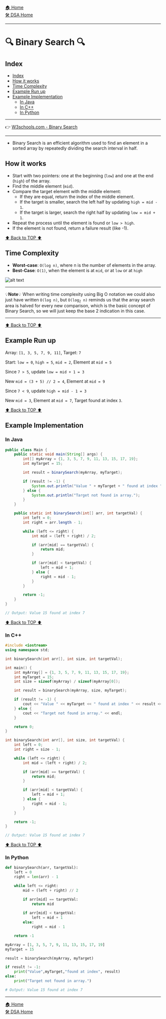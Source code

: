 [🏠 Home](../../../README.md) <br/>
[🛠️ DSA Home](../DSA.md)

<hr>

<h1>🔍 Binary Search 🔍</h1>

## Index
- [Index](#index)
- [How it works](#how-it-works)
- [Time Complexity](#time-complexity)
- [Example Run up](#example-run-up)
- [Example Implementation](#example-implementation)
	- [In Java](#in-java)
	- [In C++](#in-c)
	- [In Python](#in-python)

<hr>

👉 [W3schools.com - Binary Search](https://www.w3schools.com/dsa/dsa_algo_binarysearch.php)

<hr>

- Binary Search is an efficient algorithm used to find an element in a sorted array by repeatedly dividing the search interval in half.

## How it works

- Start with two pointers: one at the beginning (`low`) and one at the end (`high`) of the array.
- Find the middle element (`mid`).
- Compare the target element with the middle element:
  - If they are equal, return the index of the middle element.
  - If the target is smaller, search the left half by updating `high = mid - 1`.
  - If the target is larger, search the right half by updating `low = mid + 1`.
- Repeat the process until the element is found or `low > high`.
- If the element is not found, return a failure result (like -1).

[⬆️ Back to TOP ⬆️](#index)

## Time Complexity

- **Worst-case**: `O(log n)`, where n is the number of elements in the array.
- **Best-Case**: `O(1)`, when the element is at `mid`, or at `low` or at `high`

![alt text](../imgs/binary-search-tc.png)

<hr>

💡**Note**💡
When writing time complexity using Big O notation we could also just have written `O(log n)`, but <code>O(log<sub>2</sub> n)</code> reminds us that the array search area is halved for every new comparison, which is the basic concept of Binary Search, so we will just keep the base 2 indication in this case.
<hr>

[⬆️ Back to TOP ⬆️](#index)

## Example Run up

Array: `[1, 3, 5, 7, 9, 11]`, Target: `7`

Start: `low = 0`, `high = 5`, `mid = 2`, Element at `mid = 5`

Since `7 > 5`, update `low = mid + 1 = 3`

New `mid = (3 + 5) // 2 = 4`, Element at `mid = 9`

Since `7 < 9`, update `high = mid - 1 = 3`

New `mid = 3`, Element at `mid = 7`, Target found at index `3`.

[⬆️ Back to TOP ⬆️](#index)

## Example Implementation

### In Java

```java
public class Main {
    public static void main(String[] args) {
        int[] myArray = {1, 3, 5, 7, 9, 11, 13, 15, 17, 19};
        int myTarget = 15;

        int result = binarySearch(myArray, myTarget);

        if (result != -1) {
            System.out.println("Value " + myTarget + " found at index " + result);
        } else {
            System.out.println("Target not found in array.");
        }
    }

    public static int binarySearch(int[] arr, int targetVal) {
        int left = 0;
        int right = arr.length - 1;

        while (left <= right) {
            int mid = (left + right) / 2;

            if (arr[mid] == targetVal) {
                return mid;
            }

            if (arr[mid] < targetVal) {
                left = mid + 1;
            } else {
                right = mid - 1;
            }
        }

        return -1;
    }
}

// Output: Value 15 found at index 7
```

[⬆️ Back to TOP ⬆️](#index)

### In C++

```c++
#include <iostream>
using namespace std;

int binarySearch(int arr[], int size, int targetVal);

int main() {
    int myArray[] = {1, 3, 5, 7, 9, 11, 13, 15, 17, 19};
    int myTarget = 15;
    int size = sizeof(myArray) / sizeof(myArray[0]);

    int result = binarySearch(myArray, size, myTarget);

    if (result != -1) {
        cout << "Value " << myTarget << " found at index " << result << endl;
    } else {
        cout << "Target not found in array." << endl;
    }

    return 0;
}

int binarySearch(int arr[], int size, int targetVal) {
    int left = 0;
    int right = size - 1;

    while (left <= right) {
        int mid = (left + right) / 2;

        if (arr[mid] == targetVal) {
            return mid;
        }

        if (arr[mid] < targetVal) {
            left = mid + 1;
        } else {
            right = mid - 1;
        }
    }

    return -1;
}

// Output: Value 15 found at index 7
```

[⬆️ Back to TOP ⬆️](#index)

### In Python

```python
def binarySearch(arr, targetVal):
    left = 0
    right = len(arr) - 1

    while left <= right:
        mid = (left + right) // 2

        if arr[mid] == targetVal:
            return mid
        
        if arr[mid] < targetVal:
            left = mid + 1
        else:
            right = mid - 1

    return -1

myArray = [1, 3, 5, 7, 9, 11, 13, 15, 17, 19]
myTarget = 15

result = binarySearch(myArray, myTarget)

if result != -1:
    print("Value",myTarget,"found at index", result)
else:
    print("Target not found in array.")

# Output: Value 15 found at index 7
```

<hr>

[🏠 Home](../../../README.md) <br/>
[🛠️ DSA Home](../DSA.md)